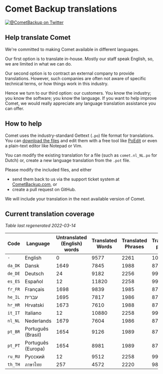 # Comet Backup translations

[![@CometBackup on Twitter](https://img.shields.io/badge/twitter-%40CometBackup-blue.svg?style=flat)](https://twitter.com/CometBackup)

## Help translate Comet

We're committed to making Comet available in different languages.

Our first option is to translate in-house. Mostly our staff speak English, so, we are limited in what we can do.

Our second option is to contract an external company to provide translations. However, such companies are often not aware of specific technical terms, or how things work in this industry.

Hence we turn to our third option: our customers. You know the industry; you know the software; you know the language. If you want to help improve Comet, we would really appreciate any language translation assistance you can offer.

## How to help

Comet uses the industry-standard Gettext (`.po`) file format for translations. You can [download the files](https://github.com/CometBackup/translations/archive/master.zip) and edit them with a free tool like [PoEdit](https://poedit.net/) or even a plain-text editor like Notepad or Vim.

You can modify the existing translation for a file (such as `comet.nl_NL.po` for Dutch) or, create a new language translation from the `.pot` file.

Please modify the included files, and either 
- send them back to us via the support ticket system at [CometBackup.com](https://cometbackup.com/), or
- create a pull request on GitHub.

We will include your translation in the next available version of Comet.

## Current translation coverage

*Table last regenerated 2022-03-14*

|Code    |Language              |Untranslated (English) words |Translated Words |Translated Phrases |Translation percent
|--------|----------------------|-----------------------------|-----------------|-------------------|--------------------
|`-`     |English               |0                            |9577             |2261               |  100.00
|`da_DK` |Dansk‬                |1649                         |7845             |1988               |   87.93
|`de_DE` |Deutsch               |24                           |9182             |2256               |   99.78
|`es_ES` |Español               |12                           |11820            |2258               |   99.87
|`fr_FR` |Français              |1698                         |9839             |1985               |   87.79
|`he_IL` |עברית‬                 |1695                         |7817             |1986               |   87.84
|`hr_HR` |Hrvatski              |1673                         |7610             |1988               |   87.93
|`it_IT` |Italiano              |12                           |10880            |2258               |   99.87
|`nl_NL` |Nederlands            |1679                         |7604             |1986               |   87.84
|`pt_BR` |Português (Brasil)    |1654                         |9126             |1989               |   87.97
|`pt_PT` |Português (Europa)    |1654                         |8981             |1989               |   87.97
|`ru_RU` |Русский               |12                           |9512             |2258               |   99.87
|`th_TH` |ภาษาไทย‬              |257                          |4572             |2220               |   98.19
